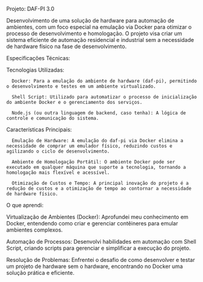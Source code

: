 Projeto: DAF-PI 3.0

Desenvolvimento de uma solução de hardware para automação de ambientes, com um foco especial na emulação via Docker para otimizar o processo de desenvolvimento e homologação. O projeto visa criar um sistema eficiente de automação residencial e industrial sem a necessidade de hardware físico na fase de desenvolvimento.

Especificações Técnicas:

   Tecnologias Utilizadas:

      Docker: Para a emulação do ambiente de hardware (daf-pi), permitindo o desenvolvimento e testes em um ambiente virtualizado.

      Shell Script: Utilizado para automatizar o processo de inicialização do ambiente Docker e o gerenciamento dos serviços.

      Node.js (ou outra linguagem de backend, caso tenha): A lógica de controle e comunicação do sistema.

   Características Principais:  

      Emulação de Hardware: A emulação do daf-pi via Docker elimina a necessidade de comprar um emulador físico, reduzindo custos e agilizando o ciclo de desenvolvimento.

      Ambiente de Homologação Portátil: O ambiente Docker pode ser executado em qualquer máquina que suporte a tecnologia, tornando a homologação mais flexível e acessível.

      Otimização de Custos e Tempo: A principal inovação do projeto é a redução de custos e a otimização de tempo ao contornar a necessidade de hardware físico.

O que aprendi:

   Virtualização de Ambientes (Docker): Aprofundei meu conhecimento em Docker, entendendo como criar e gerenciar contêineres para emular ambientes complexos.

   Automação de Processos: Desenvolvi habilidades em automação com Shell Script, criando scripts para gerenciar e simplificar a execução do projeto.

   Resolução de Problemas: Enfrentei o desafio de como desenvolver e testar um projeto de hardware sem o hardware, encontrando no Docker uma solução prática e eficiente.